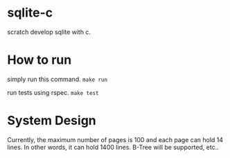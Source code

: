 # sqlite-c
scratch develop sqlite with c.

# How to run
simply run this command.
`make run`

run tests using rspec.
`make test`

# System Design
Currently, the maximum number of pages is 100 and each page can hold 14 lines. In other words, it can hold 1400 lines.
B-Tree will be supported, etc..
